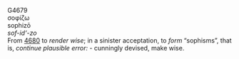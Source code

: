 G4679  
σοφίζω  
sophizō  
*sof-id‘-zo*  
From [4680](g4680) to *render* *wise*; in a sinister acceptation, to
*form* “sophisms”, that is, *continue* *plausible* *error:* - cunningly
devised, make wise.  
